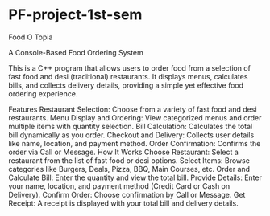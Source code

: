 # PF-project-1st-sem
Food O Topia

A Console-Based Food Ordering System

This is a C++ program that allows users to order food from a selection of fast food and desi (traditional) restaurants. It displays menus, calculates bills, and collects delivery details, providing a simple yet effective food ordering experience.

Features
      Restaurant Selection: Choose from a variety of fast food and desi restaurants.
      Menu Display and Ordering: View categorized menus and order multiple items with quantity selection.
      Bill Calculation: Calculates the total bill dynamically as you order.
      Checkout and Delivery: Collects user details like name, location, and payment method.
      Order Confirmation: Confirms the order via Call or Message.
How It Works
      Choose Restaurant: Select a restaurant from the list of fast food or desi options.
      Select Items: Browse categories like Burgers, Deals, Pizza, BBQ, Main Courses, etc.
      Order and Calculate Bill: Enter the quantity and view the total bill.
      Provide Details: Enter your name, location, and payment method (Credit Card or Cash on Delivery).
      Confirm Order: Choose confirmation by Call or Message.
      Get Receipt: A receipt is displayed with your total bill and delivery details.
